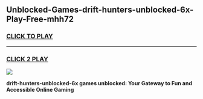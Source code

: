 
## Unblocked-Games-drift-hunters-unblocked-6x-Play-Free-mhh72
<h3>
<a href="https://premium76.site?title=drift-hunters-unblocked-6x&ref=23A">CLICK TO PLAY</a></h3>
<hr>

<h3>
<a href="https://premium76.site?title=drift-hunters-unblocked-6x&ref=23A">CLICK 2 PLAY</a>
  
</h3>

<a href="https://premium76.site?title=drift-hunters-unblocked-6x&ref=23A"><img src="https://clearcache.store/games.png"></a>


**drift-hunters-unblocked-6x games unblocked: Your Gateway to Fun and Accessible Online Gaming**
